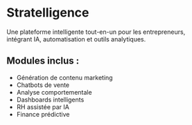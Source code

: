 # Stratelligence

Une plateforme intelligente tout-en-un pour les entrepreneurs,  
intégrant IA, automatisation et outils analytiques.

## Modules inclus :
- Génération de contenu marketing
- Chatbots de vente
- Analyse comportementale
- Dashboards intelligents
- RH assistée par IA
- Finance prédictive
